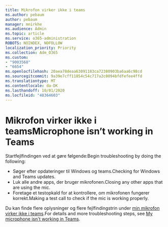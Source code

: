 ```yaml
---
title: Mikrofon virker ikke i teams
ms.author: pebaum
author: pebaum
manager: mnirkhe
ms.audience: Admin
ms.topic: article
ms.service: o365-administration
ROBOTS: NOINDEX, NOFOLLOW
localization_priority: Priority
ms.collection: Adm_O365
ms.custom:
- "9003568"
- "6654"
ms.openlocfilehash: 20aea78deaa63091183ca72380903ba6aa6c98cd
ms.sourcegitcommit: 9a39e7cff11854c54c717a2c0094bfdfefee4ffd
ms.translationtype: MT
ms.contentlocale: da-DK
ms.lasthandoff: 10/01/2020
ms.locfileid: "48364603"
---
```

# <a name="microphone-isnt-working-in-teams"></a><span data-ttu-id="0f2f0-102">Mikrofon virker ikke i teams</span><span class="sxs-lookup"><span data-stu-id="0f2f0-102">Microphone isn’t working in Teams</span></span>

<span data-ttu-id="0f2f0-103">Startfejlfindingen ved at gøre følgende:</span><span class="sxs-lookup"><span data-stu-id="0f2f0-103">Begin troubleshooting by doing the following:</span></span>

- <span data-ttu-id="0f2f0-104">Søger efter opdateringer til Windows og teams.</span><span class="sxs-lookup"><span data-stu-id="0f2f0-104">Checking for Windows and Teams updates.</span></span>
- <span data-ttu-id="0f2f0-105">Luk alle andre apps, der bruger mikrofonen.</span><span class="sxs-lookup"><span data-stu-id="0f2f0-105">Closing any other apps that are using the mic.</span></span>
- <span data-ttu-id="0f2f0-106">Foretage et testopkald for at kontrollere, om mikrofonen fungerer korrekt.</span><span class="sxs-lookup"><span data-stu-id="0f2f0-106">Making a test call to check if the mic is working properly.</span></span>

<span data-ttu-id="0f2f0-107">Du kan finde flere oplysninger og flere fejlfindingstrin under [min mikrofon virker ikke i teams](https://support.microsoft.com/office/666d1123-9dd0-4a31-ad2e-a758b204f33a).</span><span class="sxs-lookup"><span data-stu-id="0f2f0-107">For details and more troubleshooting steps, see [My microphone isn't working in Teams](https://support.microsoft.com/office/666d1123-9dd0-4a31-ad2e-a758b204f33a).</span></span>
